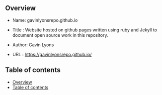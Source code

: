 
Overview
--------------------------------------------
* Name: gavinlyonsrepo.github.io

* Title : Website hosted on github pages written using ruby and Jekyll 
to document open source work in this repository.
 
* Author: Gavin Lyons

* URL : https://gavinlyonsrepo.github.io/

Table of contents
---------------------------

  * [Overview](#overview)
  * [Table of contents](#table-of-contents)
